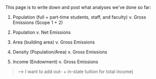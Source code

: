 This page is to write down and post what analyses we've done so far:

1) Population (full + part-time students, staff, and faculty) v. Gross Emissions (Scope 1 + 2)

2) Population v. Net Emissions

3) Area (building area) v. Gross Emissions

4) Density (Population/Area) v. Gross Emissions

5) Income (Endowment) v. Gross Emissions
> --> I want to add out- + in-state tuition for total income)